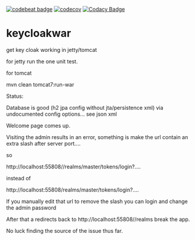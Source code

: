 [![codebeat badge](https://codebeat.co/badges/83cad6ad-4368-4484-bb4f-bb3cbee36899)](https://codebeat.co/projects/github-com-rexhoffman-java-keyring-master)
[![codecov](https://codecov.io/gh/rexhoffman/java-keyring/branch/master/graph/badge.svg)](https://codecov.io/gh/rexhoffman/java-keyring)
[![Codacy Badge](https://api.codacy.com/project/badge/Grade/96803c08ce79466e9255ed5e713a0c60)](https://www.codacy.com/app/rexhoffman/java-keyring?utm_source=github.com&amp;utm_medium=referral&amp;utm_content=rexhoffman/java-keyring&amp;utm_campaign=Badge_Grade)

keycloakwar
=============

get key cloak working in jetty/tomcat

for jetty run the one unit test.

for tomcat

mvn clean tomcat7:run-war

Status:

Database is good (h2 jpa config without jta/persistence xml) via undocumented config options... see json xml

Welcome page comes up.

Visiting the admin results in an error, something is make the url contain an extra slash after server port....

so

http://localhost:55808//realms/master/tokens/login?....

instead of 

http://localhost:55808/realms/master/tokens/login?....

If you manually edit that url to remove the slash you can login and change the admin password

After that a redirects back to http://localhost:55808//realms break the app.

No luck finding the source of the issue thus far.

